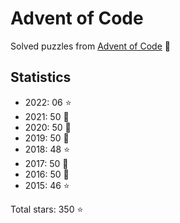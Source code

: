 # Advent of Code

Solved puzzles from [Advent of Code](https://adventofcode.com) :christmas_tree:

## Statistics

- 2022: 06 :star:
- 2021: 50 :star2:
- 2020: 50 :star2:
- 2019: 50 :star2:
- 2018: 48 :star:
- 2017: 50 :star2:
- 2016: 50 :star2:
- 2015: 46 :star:

Total stars: 350 :star:

